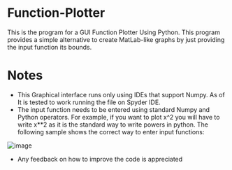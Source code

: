 # Function-Plotter
This is the program for a GUI Function Plotter Using Python. This program provides a simple alternative to create MatLab-like graphs by just providing the input function its bounds.
# Notes
- This Graphical interface runs only using IDEs that support Numpy. As of It is tested to work running the file on Spyder IDE.
- The input function needs to be entered using standard Numpy and Python operators. For example, if you want to plot x^2 you will have to write x**2 as it is the standard way to write powers in python. The following sample shows the correct way to enter input functions:

![image](https://user-images.githubusercontent.com/124648406/217677457-24480b75-b994-4ddc-b1cb-9b92783113ed.png)

- Any feedback on how to improve the code is appreciated
